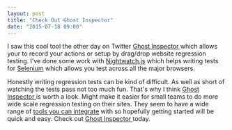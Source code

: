 ```yaml
---
layout: post
title: "Check Out Ghost Inspector"
date: "2015-07-18 09:00"
---
```

I saw this cool tool the other day on Twitter [Ghost Inspector ](https://ghostinspector.com) which allows your to record your actions or setup by drag/drop website regression testing. I've done some work with [Nightwatch.js](http://nightwatchjs.org) which helps writing tests for [Selenium](http://www.seleniumhq.org) which allows you test across all the major browsers.

Honestly writing regression tests can be kind of difficult. As well as short of watching the tests pass not too much fun. That's why I think [Ghost Inspector ](https://ghostinspector.com) is worth a look. Might make it easier for small teams to do more wide scale regression testing on their sites. They seem to have a wide range of [tools you can integrate](https://ghostinspector.com/docs/integration/) with so hopefully getting started will be quick and easy. Check out [Ghost Inspector ](https://ghostinspector.com)  today.